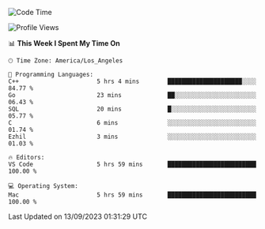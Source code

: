 <!--START_SECTION:waka-->
![Code Time](http://img.shields.io/badge/Code%20Time-515%20hrs%2031%20mins-blue)

![Profile Views](http://img.shields.io/badge/Profile%20Views-0-blue)

📊 **This Week I Spent My Time On** 

```text
🕑︎ Time Zone: America/Los_Angeles

💬 Programming Languages: 
C++                      5 hrs 4 mins        █████████████████████░░░░   84.77 % 
Go                       23 mins             ██░░░░░░░░░░░░░░░░░░░░░░░   06.43 % 
SQL                      20 mins             █░░░░░░░░░░░░░░░░░░░░░░░░   05.77 % 
C                        6 mins              ░░░░░░░░░░░░░░░░░░░░░░░░░   01.74 % 
Ezhil                    3 mins              ░░░░░░░░░░░░░░░░░░░░░░░░░   01.03 % 

🔥 Editors: 
VS Code                  5 hrs 59 mins       █████████████████████████   100.00 % 

💻 Operating System: 
Mac                      5 hrs 59 mins       █████████████████████████   100.00 % 
```


 Last Updated on 13/09/2023 01:31:29 UTC
<!--END_SECTION:waka-->
